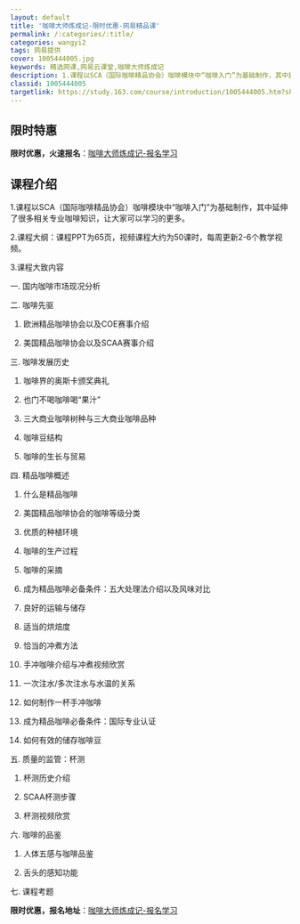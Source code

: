 ```yaml
---
layout: default
title: '咖啡大师炼成记-限时优惠-网易精品课'
permalink: /:categories/:title/
categories: wangyi2
tags: 网易提供
cover: 1005444005.jpg
keywords: 精选网课,网易云课堂,咖啡大师炼成记
description: 1.课程以SCA（国际咖啡精品协会）咖啡模块中“咖啡入门”为基础制作，其中延伸了很多相关专业咖啡知识，让大家可以学习的更
classid: 1005444005
targetlink: https://study.163.com/course/introduction/1005444005.htm?share=1&shareId=1025206652&utm_campaign=share&utm_medium=iphoneShare&utm_source=&utm_u=1025206652
---
```


## 限时特惠

**限时优惠，火速报名**：[咖啡大师炼成记-报名学习](https://study.163.com/course/introduction/1005444005.htm?share=1&shareId=1025206652&utm_campaign=share&utm_medium=iphoneShare&utm_source=&utm_u=1025206652)

## 课程介绍

1.课程以SCA（国际咖啡精品协会）咖啡模块中“咖啡入门”为基础制作，其中延伸了很多相关专业咖啡知识，让大家可以学习的更多。

2.课程大纲：课程PPT为65页，视频课程大约为50课时，每周更新2-6个教学视频。

3.课程大致内容

一.	国内咖啡市场现况分析

二.	咖啡先驱

1.	欧洲精品咖啡协会以及COE赛事介绍

2.	美国精品咖啡协会以及SCAA赛事介绍

三.	咖啡发展历史

1.	咖啡界的奥斯卡颁奖典礼

2.	也门不喝咖啡喝“果汁”

3.	三大商业咖啡树种与三大商业咖啡品种

4.	咖啡豆结构

6.	咖啡的生长与贸易

四.	精品咖啡概述

1.	什么是精品咖啡

2.	美国精品咖啡协会的咖啡等级分类

3.	优质的种植环境

4.	咖啡的生产过程

5.	咖啡的采摘

6.	成为精品咖啡必备条件：五大处理法介绍以及风味对比

7.	良好的运输与储存

14.	适当的烘焙度

15.	恰当的冲煮方法

16.	手冲咖啡介绍与冲煮视频欣赏

18.	一次注水/多次注水与水温的关系

20.	如何制作一杯手冲咖啡

21.	成为精品咖啡必备条件：国际专业认证

22.	如何有效的储存咖啡豆

五.	质量的监管：杯测

1.	杯测历史介绍

2.	SCAA杯测步骤

3.	杯测视频欣赏

六.	咖啡的品鉴

1.	人体五感与咖啡品鉴

2.	舌头的感知功能

七.	课程考题

**限时优惠，报名地址**：[咖啡大师炼成记-报名学习](https://study.163.com/course/introduction/1005444005.htm?share=1&shareId=1025206652&utm_campaign=share&utm_medium=iphoneShare&utm_source=&utm_u=1025206652)

